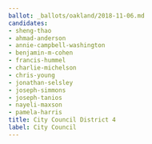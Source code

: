 ```yaml
---
ballot: _ballots/oakland/2018-11-06.md
candidates:
- sheng-thao
- ahmad-anderson
- annie-campbell-washington
- benjamin-m-cohen
- francis-hummel
- charlie-michelson
- chris-young
- jonathan-selsley
- joseph-simmons
- joseph-tanios
- nayeli-maxson
- pamela-harris
title: City Council District 4
label: City Council
---
```

